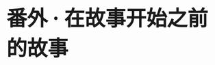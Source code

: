<style rel="stylesheet">
h1 {
    font-size: xxx-large;
    display: flex;
    height: 100vh;
    justify-content: center;
    align-items: center;
}
</style>
# 番外 · 在故事开始之前的故事